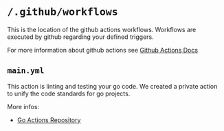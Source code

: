 # `/.github/workflows`

This is the location of the github actions workflows. Workflows are executed by github regarding your defined triggers.

For more information about github actions see [Github Actions Docs](https://docs.github.com/en/actions)

## `main.yml`

This action is linting and testing your go code. We created a private action to unify the code standards for go projects.

More infos: 
- [Go Actions Repository](https://github.com/plentymarkets/actions-go)
